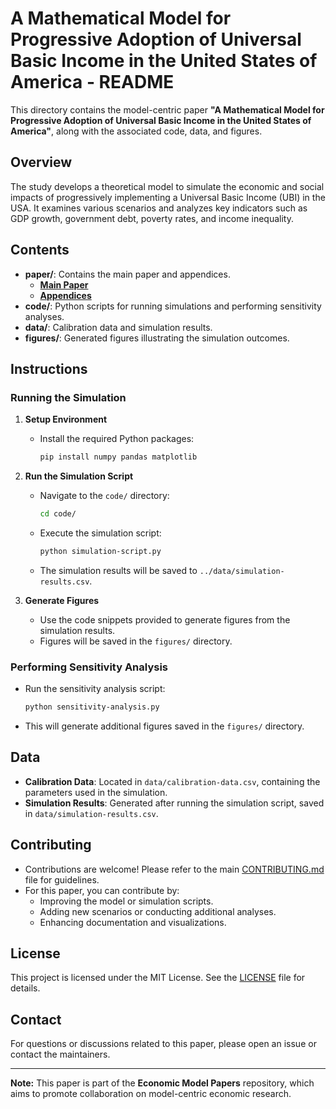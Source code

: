 # A Mathematical Model for Progressive Adoption of Universal Basic Income in the United States of America - README

This directory contains the model-centric paper **"A Mathematical Model for Progressive Adoption of Universal Basic Income in the United States of America"**, along with the associated code, data, and figures.

## **Overview**

The study develops a theoretical model to simulate the economic and social impacts of progressively implementing a Universal Basic Income (UBI) in the USA. It examines various scenarios and analyzes key indicators such as GDP growth, government debt, poverty rates, and income inequality.

## **Contents**

- **paper/**: Contains the main paper and appendices.
  - [**Main Paper**](./paper/main-paper.Md)
  - [**Appendices**](./paper/appendices.md)
- **code/**: Python scripts for running simulations and performing sensitivity analyses.
- **data/**: Calibration data and simulation results.
- **figures/**: Generated figures illustrating the simulation outcomes.

## **Instructions**

### **Running the Simulation**

1. **Setup Environment**

   - Install the required Python packages:
     ```bash
     pip install numpy pandas matplotlib
     ```

2. **Run the Simulation Script**

   - Navigate to the `code/` directory:
     ```bash
     cd code/
     ```
   - Execute the simulation script:
     ```bash
     python simulation-script.py
     ```
   - The simulation results will be saved to `../data/simulation-results.csv`.

3. **Generate Figures**

   - Use the code snippets provided to generate figures from the simulation results.
   - Figures will be saved in the `figures/` directory.

### **Performing Sensitivity Analysis**

- Run the sensitivity analysis script:
  ```bash
  python sensitivity-analysis.py
  ```
- This will generate additional figures saved in the `figures/` directory.

## **Data**

- **Calibration Data**: Located in `data/calibration-data.csv`, containing the parameters used in the simulation.
- **Simulation Results**: Generated after running the simulation script, saved in `data/simulation-results.csv`.

## **Contributing**

- Contributions are welcome! Please refer to the main [CONTRIBUTING.md](../../CONTRIBUTING.md) file for guidelines.
- For this paper, you can contribute by:
  - Improving the model or simulation scripts.
  - Adding new scenarios or conducting additional analyses.
  - Enhancing documentation and visualizations.

## **License**

This project is licensed under the MIT License. See the [LICENSE](../../LICENSE) file for details.

## **Contact**

For questions or discussions related to this paper, please open an issue or contact the maintainers.

---

**Note:** This paper is part of the **Economic Model Papers** repository, which aims to promote collaboration on model-centric economic research.
